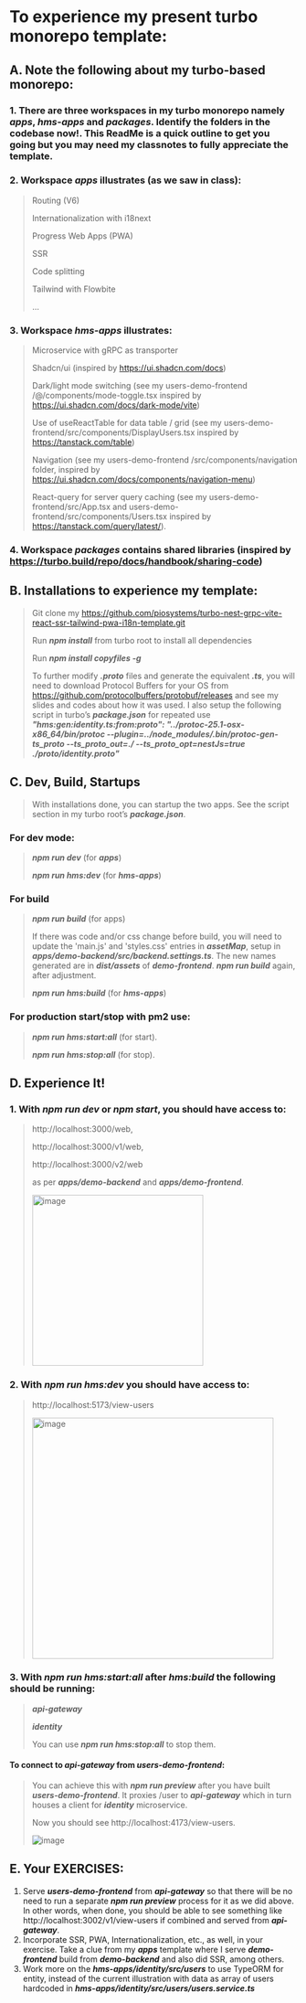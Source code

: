 # To experience my present turbo monorepo template:


## A. Note the following about my turbo-based monorepo: 

### 1. There are three workspaces in my turbo monorepo namely ***apps***, ***hms-apps*** and ***packages***. Identify the folders in the codebase now!. This ReadMe is a quick outline to get you going but you may need my classnotes to fully appreciate the template.

### 2. Workspace ***apps*** illustrates (as we saw in class):
> Routing (V6)
> 
> Internationalization with i18next
> 
> Progress Web Apps (PWA)
> 
> SSR
> 
> Code splitting
> 
> Tailwind with Flowbite
> 
> ...
> 

### 3. Workspace ***hms-apps*** illustrates:
> Microservice with gRPC as transporter
>
> Shadcn/ui (inspired by https://ui.shadcn.com/docs)
>
> Dark/light mode switching (see my users-demo-frontend /@/components/mode-toggle.tsx inspired by https://ui.shadcn.com/docs/dark-mode/vite)
>
> Use of useReactTable for data table / grid (see my users-demo-frontend/src/components/DisplayUsers.tsx inspired by https://tanstack.com/table)
>
> Navigation (see my users-demo-frontend /src/components/navigation folder, inspired by https://ui.shadcn.com/docs/components/navigation-menu)
>
> React-query for server query caching (see my users-demo-frontend/src/App.tsx and users-demo-frontend/src/components/Users.tsx inspired by https://tanstack.com/query/latest/). 

### 4. Workspace ***packages*** contains shared libraries (inspired by https://turbo.build/repo/docs/handbook/sharing-code)


## B. Installations to experience my template:

> Git clone my https://github.com/piosystems/turbo-nest-grpc-vite-react-ssr-tailwind-pwa-i18n-template.git
> 
> Run ***npm install*** from turbo root to install all dependencies
>
> Run ***npm install copyfiles -g***
>
> To further modify ***.proto*** files and generate the equivalent ***.ts***, you will need to download Protocol Buffers for your OS from https://github.com/protocolbuffers/protobuf/releases and see my slides and codes about how it was used. I also setup the following script in turbo’s ***package.json*** for repeated use
***"hms:gen:identity.ts:from:proto": "../protoc-25.1-osx-x86_64/bin/protoc --plugin=../node_modules/.bin/protoc-gen-ts_proto --ts_proto_out=./ --ts_proto_opt=nestJs=true ./proto/identity.proto"***


## C. Dev, Build, Startups

> With installations done, you can startup the two apps. See the script section in my turbo root’s ***package.json***.
> 
### For dev mode:
> ***npm run dev*** (for ***apps***)
> 
> ***npm run hms:dev*** (for ***hms-apps***)
> 
### For build
> 
> ***npm run build*** (for apps)
> 
> If there was code and/or css change before build, you will need to update the 'main.js' and 'styles.css' entries in ***assetMap***, setup in ***apps/demo-backend/src/backend.settings.ts***. The new names generated are in ***dist/assets***  of ***demo-frontend***. ***npm run build*** again, after adjustment.
>
> ***npm run hms:build*** (for ***hms-apps***)
> 
### For production start/stop with pm2 use:
>
> ***npm run hms:start:all*** (for start).
> 
> ***npm run hms:stop:all*** (for stop).
>

## D. Experience It!

### 1. With ***npm run dev*** or ***npm start***, you should have access to:
>
> http://localhost:3000/web, 
> 
> http://localhost:3000/v1/web, 
> 
> http://localhost:3000/v2/web 
> 
> as per ***apps/demo-backend*** and ***apps/demo-frontend***.
> 
> <img width="299" alt="image" src="https://github.com/piosystems/turbo-nest-grpc-vite-react-ssr-tailwind-pwa-i18n-template/assets/3983248/1fb0746b-4c94-4b92-b1a3-81117221a860">


### 2. With ***npm run hms:dev*** you should have access to:

> http://localhost:5173/view-users
>
> <img width="422" alt="image" src="https://github.com/piosystems/turbo-nest-grpc-vite-react-ssr-tailwind-pwa-i18n-template/assets/3983248/06baadce-efb2-4642-86fa-20c22d20f82b">

### 3. With  ***npm run hms:start:all*** after ***hms:build*** the following should be running:
>
> ***api-gateway***
> 
> ***identity***
>
> You can use ***npm run hms:stop:all*** to stop them.
> 

#### To connect to ***api-gateway*** from ***users-demo-frontend***:
>
> You can achieve this with ***npm run preview*** after you have built ***users-demo-frontend***. It proxies /user to ***api-gateway*** which in turn houses a client for  ***identity*** microservice.
> 
> Now you should see http://localhost:4173/view-users.
> 
> ![image](https://github.com/piosystems/turbo-nest-grpc-vite-react-ssr-tailwind-pwa-i18n-template/assets/3983248/0c584d59-870e-4bf3-8b03-29f61b6acdc9)


## E. Your EXERCISES: 
1. Serve ***users-demo-frontend*** from ***api-gateway*** so that there will be no need to run a separate ***npm run preview*** process for it as we did above. In other words, when done, you should be able to see something like http://localhost:3002/v1/view-users if combined and served from ***api-gateway***.
2. Incorporate SSR, PWA, Internationalization, etc., as well, in your exercise. Take a clue from my ***apps*** template where I serve ***demo-frontend*** build from ***demo-backend*** and also did SSR, among others.
3. Work more on the ***hms-apps/identity/src/users*** to use TypeORM for entity, instead of the current illustration with  data as array of users hardcoded in ***hms-apps/identity/src/users/users.service.ts***



